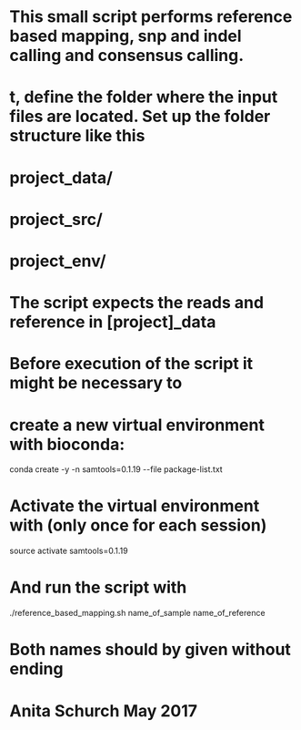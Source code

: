 # This small script performs reference based mapping, snp and indel calling and consensus calling.
# t, define the folder where the input files are located. Set up the folder structure like this
# project_data/
# project_src/
# project_env/
# The script expects the reads and reference in [project]_data
# Before execution of the script it might be necessary to 
# create a new virtual environment with bioconda:

 conda create -y -n samtools=0.1.19 --file package-list.txt

# Activate the virtual environment with (only once for each session)

 source activate samtools=0.1.19

# And run the script with

 ./reference_based_mapping.sh name_of_sample name_of_reference

# Both names should by given without ending
# Anita Schurch May 2017

